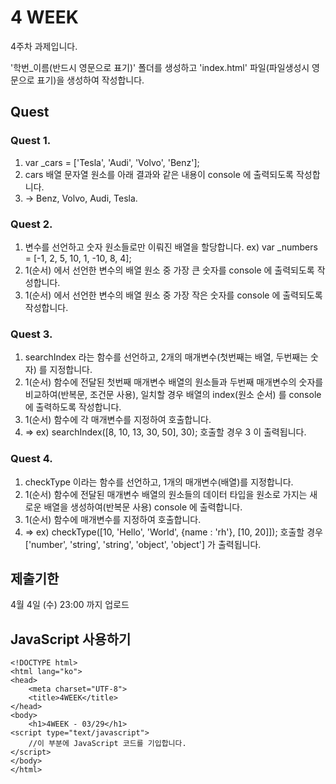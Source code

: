 # 4 WEEK

4주차 과제입니다.

'학번_이름(반드시 영문으로 표기)' 폴더를 생성하고 'index.html' 파일(파일생성시 영문으로 표기)을 생성하여 작성합니다.

## Quest

### Quest 1.
1) var _cars = ['Tesla', 'Audi', 'Volvo', 'Benz'];
2) cars 배열 문자열 원소를 아래 결과와 같은 내용이 console 에 출력되도록 작성합니다.
3) -> Benz, Volvo, Audi, Tesla.

### Quest 2.
1) 변수를 선언하고 숫자 원소들로만 이뤄진 배열을 할당합니다. ex) var _numbers = [-1, 2, 5, 10, 1, -10, 8, 4];
2) 1(순서) 에서 선언한 변수의 배열 원소 중 가장 큰 숫자를 console 에 출력되도록 작성합니다.
3) 1(순서) 에서 선언한 변수의 배열 원소 중 가장 작은 숫자를 console 에 출력되도록 작성합니다.

### Quest 3.
1) searchIndex 라는 함수를 선언하고, 2개의 매개변수(첫번째는 배열, 두번째는 숫자) 를 지정합니다.
2) 1(순서) 함수에 전달된 첫번째 매개변수 배열의 원소들과 두번째 매개변수의 숫자를 비교하여(반복문, 조건문 사용), 일치할 경우 배열의 index(원소 순서) 를 console 에 출력하도록 작성합니다.
3) 1(순서) 함수에 각 매개변수를 지정하여 호출합니다.
4) => ex) searchIndex([8, 10, 13, 30, 50], 30); 호출할 경우 3 이 출력됩니다.

### Quest 4.
1) checkType 이라는 함수를 선언하고, 1개의 매개변수(배열)를 지정합니다.
2) 1(순서) 함수에 전달된 매개변수 배열의 원소들의 데이터 타입을 원소로 가지는 새로운 배열을 생성하여(반복문 사용) console 에 출력합니다.
3) 1(순서) 함수에 매개변수를 지정하여 호출합니다.
4) => ex) checkType([10, 'Hello', 'World', {name : 'rh'}, [10, 20]]); 호출할 경우 ['number', 'string', 'string', 'object', 'object'] 가 출력됩니다.

## 제출기한

4월 4일 (수) 23:00 까지 업로드

## JavaScript 사용하기

```
<!DOCTYPE html>
<html lang="ko">
<head>
    <meta charset="UTF-8">
    <title>4WEEK</title>
</head>
<body>
    <h1>4WEEK - 03/29</h1>
<script type="text/javascript">
    //이 부분에 JavaScript 코드를 기입합니다.
</script>
</body>
</html>
```